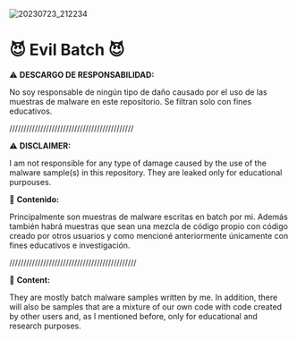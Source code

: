 ![20230723_212234](https://github.com/5kidRo0t/Evil_Batch/assets/137389975/473a7e4a-a584-43ba-a6c3-3288ec4391e3)

# 😈 Evil Batch 😈

⚠️ **DESCARGO DE RESPONSABILIDAD:**

No soy responsable de ningún tipo de daño causado por el uso de las muestras de malware en este repositorio. Se filtran solo con fines educativos.

////////////////////////////////////////////

⚠️ **DISCLAIMER:**

I am not responsible for any type of damage caused by the use of the malware sample(s) in this repository. They are leaked only for educational purpouses.

🦠 **Contenido:**

Principalmente son muestras de malware escritas en batch por mi. Además también habrá muestras que sean una mezcla de código propio con código creado por otros usuarios y como mencioné anteriormente únicamente con fines educativos e investigación.

/////////////////////////////////////////////

🦠 **Content:**

They are mostly batch malware samples written by me.  In addition, there will also be samples that are a mixture of our own code with code created by other users and, as I mentioned before, only for educational and research purposes.
